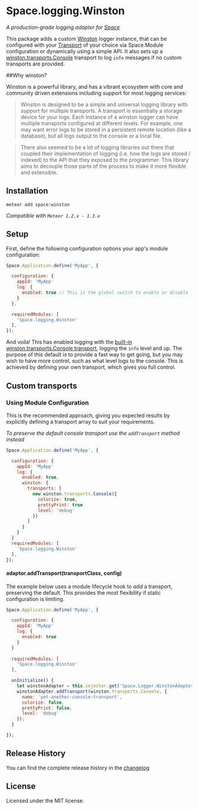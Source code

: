 # Space.logging.Winston
_A production-grade logging adapter for [Space](http://www.github.com/meteor-space)_

This package adds a custom [Winston](https://github.com/winstonjs/winston) logger instance, that can be configured with your [Transport](https://github.com/winstonjs/winston/blob/master/docs/transports.md) of your choice via Space.Module configuration or dynamically using a simple API. It also sets up a [winston.transports.Console](https://github.com/winstonjs/winston/blob/master/docs/transports.md#console-transport) transport to log `info` messages if no custom transports are provided.

##Why winston?

Winston is a powerful library, and has a vibrant ecosystem with core and community driven extensions including support for most logging services:

> Winston is designed to be a simple and universal logging library with support for multiple transports. A transport is essentially a storage device for your logs. Each instance of a winston logger can have multiple transports configured at different levels. For example, one may want error logs to be stored in a persistent remote location (like a database), but all logs output to the console or a local file.

>There also seemed to be a lot of logging libraries out there that coupled their implementation of logging (i.e. how the logs are stored / indexed) to the API that they exposed to the programmer. This library aims to decouple those parts of the process to make it more flexible and extensible.

## Installation
`meteor add space:winston`

*Compatible with `Meteor 1.2.x - 1.3.x`*

## Setup

First, define the following configuration options your app's module configuration:

```javascript
Space.Application.define('MyApp', {

  configuration: {
    appId: 'MyApp'
    log: {
      enabled: true // This is the global switch to enable or disable logging
    }
  },

  requiredModules: [
    'Space.logging.Winston'
  ],
});
```
And voila! This has enabled logging with the [built-in winston.transports.Console transport](source/server/winston-adaptor.js#L39), logging the `info` level and up. The purpose of this default is to provide a fast way to get going, but you may wish to have more control, such as what level logs to the console. This is achieved by defining your own transport, which gives you full control.

## Custom transports

### Using Module Configuration
This is the recommended approach, giving you expected results by explicitly defining
a transport array to suit your requirements.

_To preserve the default console transport use the `addTransport` method instead_

```javascript
Space.Application.define('MyApp', {

  configuration: {
    appId: 'MyApp'
    log: {
      enabled: true,
      winston: {
        transports: [
          new winston.transports.Console({
            colorize: true,
            prettyPrint: true
            level: 'debug'
          })
        ]
      }
    }
  }
  requiredModules: [
    'Space.logging.Winston'
  ],
});
```





#### adaptor.addTransport(transportClass, config)

The example below uses a module lifecycle hook to _add_ a transport, preserving the default. This provides the most flexibility if static configuration is limiting.

```javascript
Space.Application.define('MyApp', {

  configuration: {
    appId: 'MyApp'
    log: {
      enabled: true
    }
  }
  
  requiredModules: [
    'Space.logging.Winston'
  ],

  onInitialize() {
    let winstonAdapter = this.injector.get('Space.Logger.WinstonAdapter');
    winstonAdapter.addTransport(winston.transports.Console, {
      name: 'yet-another-console-transport',
      colorize: false,
      prettyPrint: false,
      level: 'debug'
    });
  }

});
```

## Release History
You can find the complete release history in the
[changelog](https://github.com/meteor-space/winston/blob/master/CHANGELOG.md)

## License
Licensed under the MIT license.